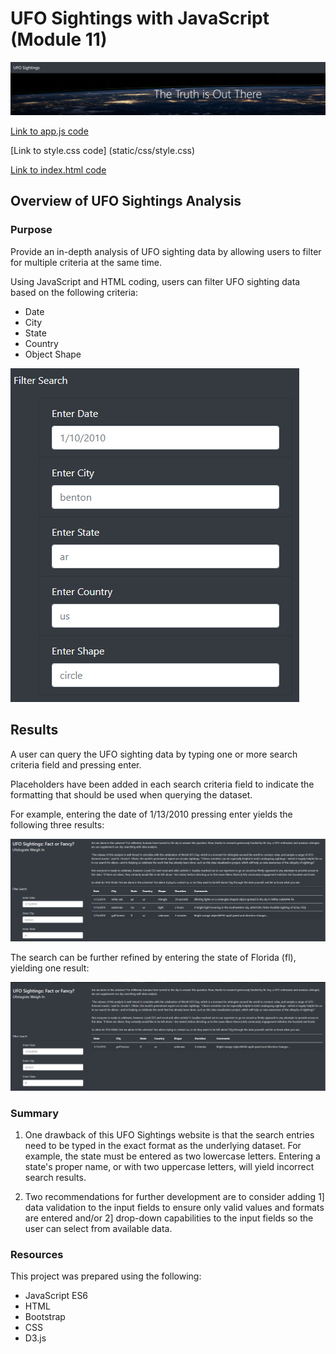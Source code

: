# UFO Sightings with JavaScript (Module 11)

![banner](static/images/banner.PNG)

[Link to app.js code](static/js/app.js)

[Link to style.css code] (static/css/style.css)

[Link to index.html code](index.html)

## Overview of UFO Sightings Analysis

### Purpose
Provide an in-depth analysis of UFO sighting data by allowing users to filter for multiple criteria at the same time. 

Using JavaScript and HTML coding, users can filter UFO sighting data based on the following criteria:

* Date
* City
* State
* Country
* Object Shape

![search_criteria](static/images/criteria.PNG)

## Results

A user can query the UFO sighting data by typing one or more search criteria field and pressing enter.  

Placeholders have been added in each search criteria field to indicate the formatting that should be used when querying the dataset.

For example, entering the date of 1/13/2010 pressing enter yields the following three results:

![search_results1](static/images/search1.PNG)

The search can be further refined by entering the state of Florida (fl), yielding one result:

![search_results2](static/images/search2.PNG)


### Summary

1. One drawback of this UFO Sightings website is that the search entries need to be typed in the exact format as the underlying dataset.  For example, the state must be entered as two lowercase letters.  Entering a state's proper name, or with two uppercase letters, will yield incorrect search results.

2. Two recommendations for further development are to consider adding 1] data validation to the input fields to ensure only valid values and formats are entered and/or 2] drop-down capabilities to the input fields so the user can select from available data.

### Resources

This project was prepared using the following:
* JavaScript ES6
* HTML
* Bootstrap
* CSS
* D3.js


